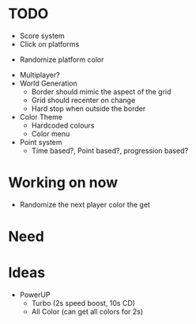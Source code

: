 #   TODO
-   Score system
-   Click on platforms
+   Randomize platform color
-   Multiplayer?
-   World Generation
    +   Border should mimic the aspect of the grid
    +   Grid should recenter on change
    -   Hard stop when outside the border
-   Color Theme
    +   Hardcoded colours
    -   Color menu
-   Point system
    -   Time based?, Point based?, progression based?

#   Working on now
-   Randomize the next player color the get

#   Need


#   Ideas
-   PowerUP
    -   Turbo (2s speed boost, 10s CD)
    -   All Color (can get all colors for 2s)